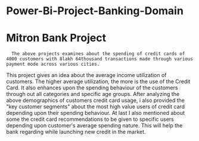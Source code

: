 # Power-Bi-Project-Banking-Domain
# Mitron Bank Project

      The above projects examines about the spending of credit cards of 4000 customers with 8lakh 64thousand transactions made through various payment mode across various cities.
This project gives an idea about the average income utilization of customers. The higher average utilization, the more is the use of the Credit Card. It also enhances upon the spending behaviour of the customers through out all categories and specific age groups. After analyzing the above demographics of customers credit card usage, i also provided the "key customer segments" about the most high value users of credit card depending upon their spending behaviour. At last I also mentioned about some the credit card recommendations to be given to specific users depending upon customer's average spending nature. This will help the bank regarding while launching new credit in the market.
